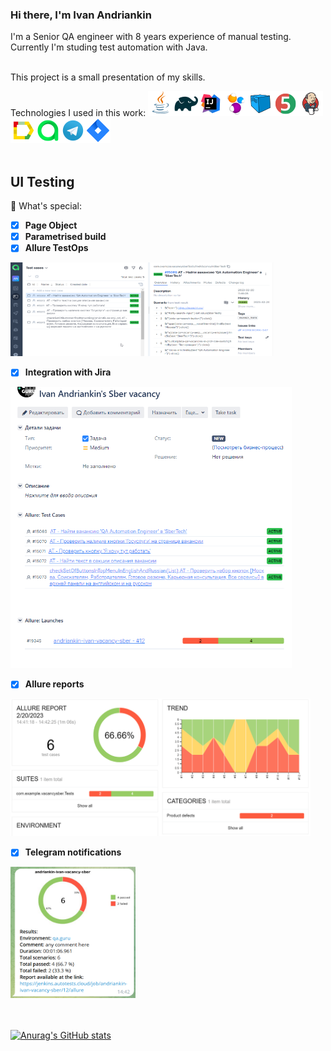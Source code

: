 ### Hi there, I'm Ivan Andriankin

I'm a Senior QA engineer with 8 years experience of manual testing. Currently I'm studing test automation with Java.
<br><br>
 
This project is a small presentation of my skills.

Technologies I used in this work:
![This is an image](/icons/Java.png)![This is an image](/icons/Gradle.png)![This is an image](/icons/Intelij_IDEA.png)![This is an image](/icons/Selenide.png)![This is an image](/icons/Selenoid.png)![This is an image](/icons/JUnit5.png)![This is an image](/icons/Jenkins.png)![This is an image](/icons/Allure_Report.png)![This is an image](/icons/AllureTestOps.png)![This is an image](/icons/Telegram.png)![This is an image](/icons/Jira.png)</br></br>


## UI Testing

:triangular_flag_on_post: What's special:

- [x] <b>Page Object</b>
- [x] <b>Parametrised build</b>
- [x] <b>Allure TestOps</b>
<img src="/images/Allure_TestOps.png" width="420" height="150">

- [x] <b>Integration with Jira</b>
<img src="/images/Jira.png" width="450" height="450">

- [x] <b>Allure reports</b>
<img src="/images/Allure_Report.png" width="480" height="220">

- [x] <b>Telegram notifications</b>
<img src="/images/telegram_notification.png" width="200" height="210">

<br><br>
[![Anurag's GitHub stats](https://github-readme-stats.vercel.app/api?username=ivan-andriankin)](https://github.com/ivan-andriankin/vacancy-sber/github-readme-stats)
